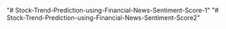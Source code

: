 "# Stock-Trend-Prediction-using-Financial-News-Sentiment-Score-1" 
"# Stock-Trend-Prediction-using-Financial-News-Sentiment-Score2" 
